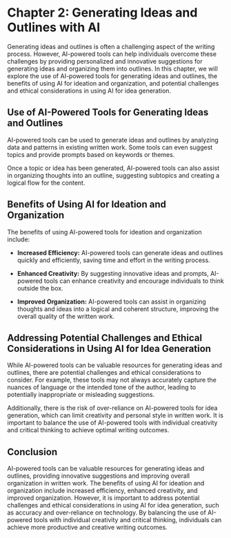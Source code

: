 Chapter 2: Generating Ideas and Outlines with AI
================================================

Generating ideas and outlines is often a challenging aspect of the writing process. However, AI-powered tools can help individuals overcome these challenges by providing personalized and innovative suggestions for generating ideas and organizing them into outlines. In this chapter, we will explore the use of AI-powered tools for generating ideas and outlines, the benefits of using AI for ideation and organization, and potential challenges and ethical considerations in using AI for idea generation.

Use of AI-Powered Tools for Generating Ideas and Outlines
---------------------------------------------------------

AI-powered tools can be used to generate ideas and outlines by analyzing data and patterns in existing written work. Some tools can even suggest topics and provide prompts based on keywords or themes.

Once a topic or idea has been generated, AI-powered tools can also assist in organizing thoughts into an outline, suggesting subtopics and creating a logical flow for the content.

Benefits of Using AI for Ideation and Organization
--------------------------------------------------

The benefits of using AI-powered tools for ideation and organization include:

* **Increased Efficiency:** AI-powered tools can generate ideas and outlines quickly and efficiently, saving time and effort in the writing process.

* **Enhanced Creativity:** By suggesting innovative ideas and prompts, AI-powered tools can enhance creativity and encourage individuals to think outside the box.

* **Improved Organization:** AI-powered tools can assist in organizing thoughts and ideas into a logical and coherent structure, improving the overall quality of the written work.

Addressing Potential Challenges and Ethical Considerations in Using AI for Idea Generation
------------------------------------------------------------------------------------------

While AI-powered tools can be valuable resources for generating ideas and outlines, there are potential challenges and ethical considerations to consider. For example, these tools may not always accurately capture the nuances of language or the intended tone of the author, leading to potentially inappropriate or misleading suggestions.

Additionally, there is the risk of over-reliance on AI-powered tools for idea generation, which can limit creativity and personal style in written work. It is important to balance the use of AI-powered tools with individual creativity and critical thinking to achieve optimal writing outcomes.

Conclusion
----------

AI-powered tools can be valuable resources for generating ideas and outlines, providing innovative suggestions and improving overall organization in written work. The benefits of using AI for ideation and organization include increased efficiency, enhanced creativity, and improved organization. However, it is important to address potential challenges and ethical considerations in using AI for idea generation, such as accuracy and over-reliance on technology. By balancing the use of AI-powered tools with individual creativity and critical thinking, individuals can achieve more productive and creative writing outcomes.
